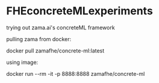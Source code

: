 # FHEconcreteMLexperiments
trying out zama.ai's concreteML framework


pulling zama from docker:

docker pull zamafhe/concrete-ml:latest

using image:

docker run --rm -it -p 8888:8888 zamafhe/concrete-ml
